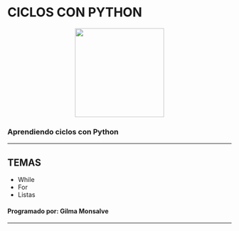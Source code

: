 # CICLOS CON PYTHON

<p align="center">
<img 
src="https://w1.pngwing.com/pngs/430/795/png-transparent-cat-github-source-code-opensource-software-codeplex-atom-github-pages-computer.png" width="200" height="200">
</p>

### Aprendiendo ciclos con Python
***
## TEMAS

- While
- For
- Listas

#### Programado por: Gilma Monsalve
***
